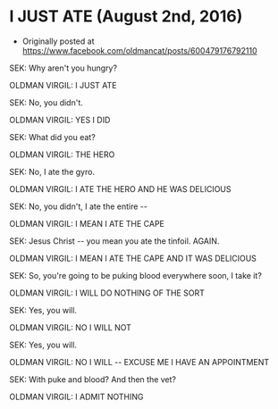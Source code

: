 # I JUST ATE (August 2nd, 2016)

 * Originally posted at https://www.facebook.com/oldmancat/posts/600479176792110

SEK: Why aren't you hungry?

OLDMAN VIRGIL: I JUST ATE

SEK: No, you didn't.

OLDMAN VIRGIL: YES I DID

SEK: What did you eat?

OLDMAN VIRGIL: THE HERO

SEK: No, I ate the gyro.

OLDMAN VIRGIL: I ATE THE HERO AND HE WAS DELICIOUS

SEK: No, you didn't, I ate the entire --

OLDMAN VIRGIL: I MEAN I ATE THE CAPE

SEK: Jesus Christ -- you mean you ate the tinfoil. AGAIN.

OLDMAN VIRGIL: I MEAN I ATE THE CAPE AND IT WAS DELICIOUS

SEK: So, you're going to be puking blood everywhere soon, I take it?

OLDMAN VIRGIL: I WILL DO NOTHING OF THE SORT

SEK: Yes, you will.

OLDMAN VIRGIL: NO I WILL NOT

SEK: Yes, you will.

OLDMAN VIRGIL: NO I WILL -- EXCUSE ME I HAVE AN APPOINTMENT

SEK: With puke and blood? And then the vet?

OLDMAN VIRGIL: I ADMIT NOTHING

